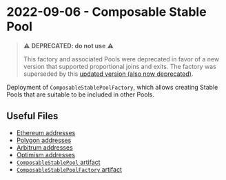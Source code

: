 # 2022-09-06 - Composable Stable Pool

> ⚠️ **DEPRECATED: do not use** ⚠️
>
> This factory and associated Pools were deprecated in favor of a new version that supported proportional joins and exits. The factory was superseded by this [updated version (also now deprecated)](../20221122-composable-stable-pool-v2).

Deployment of `ComposableStablePoolFactory`, which allows creating Stable Pools that are suitable to be included in other Pools.

## Useful Files

- [Ethereum addresses](./output/mainnet.json)
- [Polygon addresses](./output/polygon.json)
- [Arbitrum addresses](./output/arbitrum.json)
- [Optimism addresses](./output/optimism.json)
- [`ComposableStablePool` artifact](./artifact/ComposableStablePool.json)
- [`ComposableStablePoolFactory` artifact](./artifact/ComposableStablePoolFactory.json)
